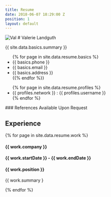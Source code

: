 ```yaml
---
title: Resume
date: 2018-06-07 18:29:00 Z
position: 1
layout: default
---
```

<main class="resume">
  <div class="left">
    <img class="profile" src="https://s3-us-west-2.amazonaws.com/s.cdpn.io/1183167/ValerieLinkedIn-min%20(1-square).jpg" alt="Val">
    # Valerie Landguth
    <p class="bio">{{ site.data.basics.summary }}</p>
    <ul class="contact">
    {% for page in site.data.resume.basics %}
      <li>{{ basics.phone }}</li>
      <li>{{ basics.email }}</li>
      <li>{{ basics.address }}</li>
    {{% endfor %}}
    </ul>
    <ul class="findme">
    {% for page in site.data.resume.profiles %}
    <li><a href="{{ profiles.url }}"></a>{{ profiles.network }} : {{ profiles.username }}</li>
    {% endfor %}
    </ul>
    ### References
    Available Upon Request
  </div>

  <div class="right">
  
  <h2>Experience</h2>
       <article class="list-item">
      <div class="side-bar">
      {% for page in site.data.resume.work %}
        <h4>{{ work.company }}</h4>
        <h4>{{ work.startDate }} - {{ work.endDate }}</h4>
      </div>
      <div class="descrip">
        <h4>{{ work.position }}</h4>
        <p>{{ work.summary }</p>
      </div>
      {% endfor %}
    </article>
  </div>
</main>


